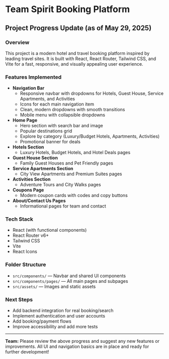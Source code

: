# Team Spirit Booking Platform

## Project Progress Update (as of May 29, 2025)

### Overview
This project is a modern hotel and travel booking platform inspired by leading travel sites. It is built with React, React Router, Tailwind CSS, and Vite for a fast, responsive, and visually appealing user experience.

### Features Implemented
- **Navigation Bar**
  - Responsive navbar with dropdowns for Hotels, Guest House, Service Apartments, and Activities
  - Icons for each main navigation item
  - Clean, modern dropdowns with smooth transitions
  - Mobile menu with collapsible dropdowns
- **Home Page**
  - Hero section with search bar and image
  - Popular destinations grid
  - Explore by category (Luxury/Budget Hotels, Apartments, Activities)
  - Promotional banner for deals
- **Hotels Section**
  - Luxury Hotels, Budget Hotels, and Hotel Deals pages
- **Guest House Section**
  - Family Guest Houses and Pet Friendly pages
- **Service Apartments Section**
  - City View Apartments and Premium Suites pages
- **Activities Section**
  - Adventure Tours and City Walks pages
- **Coupons Page**
  - Modern coupon cards with codes and copy buttons
- **About/Contact Us Pages**
  - Informational pages for team and contact

### Tech Stack
- React (with functional components)
- React Router v6+
- Tailwind CSS
- Vite
- React Icons

### Folder Structure
- `src/components/` — Navbar and shared UI components
- `src/components/pages/` — All main pages and subpages
- `src/assets/` — Images and static assets

### Next Steps
- Add backend integration for real booking/search
- Implement authentication and user accounts
- Add booking/payment flows
- Improve accessibility and add more tests

---

**Team:** Please review the above progress and suggest any new features or improvements. All UI and navigation basics are in place and ready for further development!
